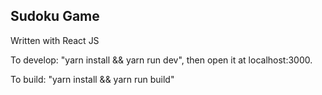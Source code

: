 ## Sudoku Game

Written with React JS

To develop: 
"yarn install && yarn run dev", 
then open it at localhost:3000.

To build:
"yarn install && yarn run build"